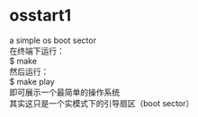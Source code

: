 # osstart1
a simple os boot sector<br>
在终端下运行：<br>
$ make<br>
然后运行：<br>
$ make play<br>
即可展示一个最简单的操作系统<br>
其实这只是一个实模式下的引导扇区（boot sector）<br>